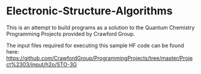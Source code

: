 # Electronic-Structure-Algorithms

This is an attempt to build programs as a solution to the Quantum Chemistry Programming Projects provided by Crawford Group. 

The input files required for executing this sample HF code can be found here: https://github.com/CrawfordGroup/ProgrammingProjects/tree/master/Project%2303/input/h2o/STO-3G
